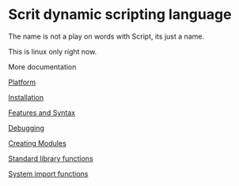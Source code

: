# Scrit dynamic scripting language

The name is not a play on words with Script, its just a name.


This is linux only right now.

More documentation

[Platform](docs/note.md)

[Installation](docs/install.md)

[Features and Syntax](docs/features.md)

[Debugging](docs/debug.md)

[Creating Modules](docs/modules.md)

[Standard library functions](docs/standard.md)

[System import functions](modules/system/functions.md)